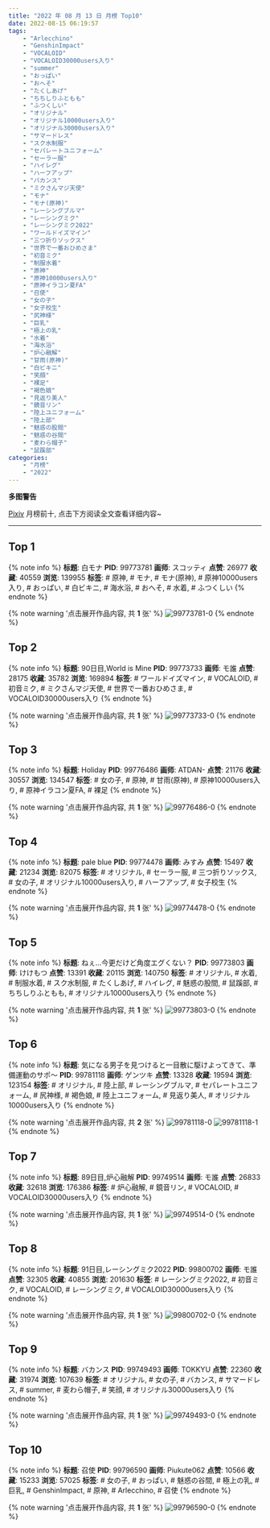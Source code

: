 ```yaml
---
title: "2022 年 08 月 13 日 月榜 Top10"
date: 2022-08-15 06:19:57
tags:
    - "Arlecchino"
    - "GenshinImpact"
    - "VOCALOID"
    - "VOCALOID30000users入り"
    - "summer"
    - "おっぱい"
    - "おへそ"
    - "たくしあげ"
    - "ちちしりふともも"
    - "ふつくしい"
    - "オリジナル"
    - "オリジナル10000users入り"
    - "オリジナル30000users入り"
    - "サマードレス"
    - "スク水制服"
    - "セパレートユニフォーム"
    - "セーラー服"
    - "ハイレグ"
    - "ハーフアップ"
    - "バカンス"
    - "ミクさんマジ天使"
    - "モナ"
    - "モナ(原神)"
    - "レーシングブルマ"
    - "レーシングミク"
    - "レーシングミク2022"
    - "ワールドイズマイン"
    - "三つ折りソックス"
    - "世界で一番おひめさま"
    - "初音ミク"
    - "制服水着"
    - "原神"
    - "原神10000users入り"
    - "原神イラコン夏FA"
    - "召使"
    - "女の子"
    - "女子校生"
    - "尻神様"
    - "巨乳"
    - "極上の乳"
    - "水着"
    - "海水浴"
    - "炉心融解"
    - "甘雨(原神)"
    - "白ビキニ"
    - "笑顔"
    - "裸足"
    - "褐色娘"
    - "見返り美人"
    - "鏡音リン"
    - "陸上ユニフォーム"
    - "陸上部"
    - "魅惑の股間"
    - "魅惑の谷間"
    - "麦わら帽子"
    - "鼠蹊部"
categories:
    - "月榜"
    - "2022"
---
```


<i class="fa fa-triangle-exclamation"></i>**多图警告**<i class="fa fa-triangle-exclamation"></i>

[Pixiv](https://www.pixiv.net/) 月榜前十, 点击下方阅读全文查看详细内容~

<!-- more -->

---

## Top 1

{% note info %}
**标题**: 白モナ
**PID**: 99773781 **画师**: スコッティ
**点赞**: 26977 **收藏**: 40559 **浏览**: 139955
**标签**: # 原神, # モナ, # モナ(原神), # 原神10000users入り, # おっぱい, # 白ビキニ, # 海水浴, # おへそ, # 水着, # ふつくしい
{% endnote %}

{% note warning '点击展开作品内容, 共 **1** 张' %}
![99773781-0](https://i.pixiv.re/img-original/img/2022/07/17/00/00/23/99773781_p0.jpg)
{% endnote %}

## Top 2

{% note info %}
**标题**: 90日目,World is Mine
**PID**: 99773733 **画师**: モ誰
**点赞**: 28175 **收藏**: 35782 **浏览**: 169894
**标签**: # ワールドイズマイン, # VOCALOID, # 初音ミク, # ミクさんマジ天使, # 世界で一番おひめさま, # VOCALOID30000users入り
{% endnote %}

{% note warning '点击展开作品内容, 共 **1** 张' %}
![99773733-0](https://i.pixiv.re/img-original/img/2022/07/17/00/00/15/99773733_p0.jpg)
{% endnote %}

## Top 3

{% note info %}
**标题**: Holiday
**PID**: 99776486 **画师**: ATDAN-
**点赞**: 21176 **收藏**: 30557 **浏览**: 134547
**标签**: # 女の子, # 原神, # 甘雨(原神), # 原神10000users入り, # 原神イラコン夏FA, # 裸足
{% endnote %}

{% note warning '点击展开作品内容, 共 **1** 张' %}
![99776486-0](https://i.pixiv.re/img-original/img/2022/07/22/02/37/34/99776486_p0.jpg)
{% endnote %}

## Top 4

{% note info %}
**标题**: pale blue
**PID**: 99774478 **画师**: みすみ
**点赞**: 15497 **收藏**: 21234 **浏览**: 82075
**标签**: # オリジナル, # セーラー服, # 三つ折りソックス, # 女の子, # オリジナル10000users入り, # ハーフアップ, # 女子校生
{% endnote %}

{% note warning '点击展开作品内容, 共 **1** 张' %}
![99774478-0](https://i.pixiv.re/img-original/img/2022/07/17/00/17/12/99774478_p0.png)
{% endnote %}

## Top 5

{% note info %}
**标题**: ねぇ…今更だけど角度エグくない？
**PID**: 99773803 **画师**: けけもつ
**点赞**: 13391 **收藏**: 20115 **浏览**: 140750
**标签**: # オリジナル, # 水着, # 制服水着, # スク水制服, # たくしあげ, # ハイレグ, # 魅惑の股間, # 鼠蹊部, # ちちしりふともも, # オリジナル10000users入り
{% endnote %}

{% note warning '点击展开作品内容, 共 **1** 张' %}
![99773803-0](https://i.pixiv.re/img-original/img/2022/07/17/00/00/38/99773803_p0.jpg)
{% endnote %}

## Top 6

{% note info %}
**标题**: 気になる男子を見つけると一目散に駆けよってきて、準備運動のサポ～
**PID**: 99781118 **画师**: ゲンツキ
**点赞**: 13328 **收藏**: 19594 **浏览**: 123154
**标签**: # オリジナル, # 陸上部, # レーシングブルマ, # セパレートユニフォーム, # 尻神様, # 褐色娘, # 陸上ユニフォーム, # 見返り美人, # オリジナル10000users入り
{% endnote %}

{% note warning '点击展开作品内容, 共 **2** 张' %}
![99781118-0](https://i.pixiv.re/img-original/img/2022/07/17/09/00/02/99781118_p0.jpg)
![99781118-1](https://i.pixiv.re/img-original/img/2022/07/17/09/00/02/99781118_p1.jpg)
{% endnote %}

## Top 7

{% note info %}
**标题**: 89日目,炉心融解
**PID**: 99749514 **画师**: モ誰
**点赞**: 26833 **收藏**: 32618 **浏览**: 176386
**标签**: # 炉心融解, # 鏡音リン, # VOCALOID, # VOCALOID30000users入り
{% endnote %}

{% note warning '点击展开作品内容, 共 **1** 张' %}
![99749514-0](https://i.pixiv.re/img-original/img/2022/07/16/00/00/21/99749514_p0.jpg)
{% endnote %}

## Top 8

{% note info %}
**标题**: 91日目,レーシングミク2022
**PID**: 99800702 **画师**: モ誰
**点赞**: 32305 **收藏**: 40855 **浏览**: 201630
**标签**: # レーシングミク2022, # 初音ミク, # VOCALOID, # レーシングミク, # VOCALOID30000users入り
{% endnote %}

{% note warning '点击展开作品内容, 共 **1** 张' %}
![99800702-0](https://i.pixiv.re/img-original/img/2022/07/18/00/00/37/99800702_p0.jpg)
{% endnote %}

## Top 9

{% note info %}
**标题**: バカンス
**PID**: 99749493 **画师**: TOKKYU
**点赞**: 22360 **收藏**: 31974 **浏览**: 107639
**标签**: # オリジナル, # 女の子, # バカンス, # サマードレス, # summer, # 麦わら帽子, # 笑顔, # オリジナル30000users入り
{% endnote %}

{% note warning '点击展开作品内容, 共 **1** 张' %}
![99749493-0](https://i.pixiv.re/img-original/img/2022/07/16/00/00/18/99749493_p0.jpg)
{% endnote %}

## Top 10

{% note info %}
**标题**: 召使
**PID**: 99796590 **画师**: Piukute062
**点赞**: 10566 **收藏**: 15233 **浏览**: 57025
**标签**: # 女の子, # おっぱい, # 魅惑の谷間, # 極上の乳, # 巨乳, # GenshinImpact, # 原神, # Arlecchino, # 召使
{% endnote %}

{% note warning '点击展开作品内容, 共 **1** 张' %}
![99796590-0](https://i.pixiv.re/img-original/img/2022/07/17/21/54/36/99796590_p0.jpg)
{% endnote %}
